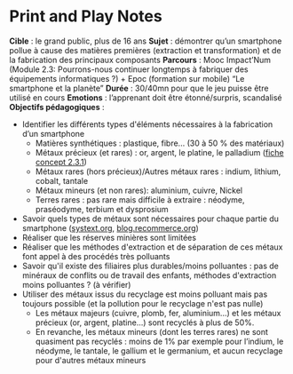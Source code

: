 Print and Play Notes
====================

**Cible** : le grand public, plus de 16 ans
**Sujet** : démontrer qu’un smartphone pollue à cause des matières premières (extraction et transformation) et de la fabrication des principaux composants
**Parcours** : Mooc Impact’Num (Module 2.3: Pourrons-nous continuer longtemps à fabriquer des équipements informatiques ?) + Epoc (formation sur mobile) “Le smartphone et la planète”
**Durée** : 30/40mn pour que le jeu puisse être utilisé en cours
**Emotions** : l’apprenant doit être étonné/surpris, scandalisé
**Objectifs pédagogiques** :
- Identifier les différents types d'éléments nécessaires à la fabrication d’un smartphone 
    - Matières synthétiques : plastique, fibre... (30 à 50 % des matériaux)
    - Métaux précieux (et rares) : or, argent, le platine, le palladium ([fiche concept 2.3.1](https://learninglab.gitlabpages.inria.fr/mooc-impacts-num/mooc-impacts-num-ressources/Partie2/FichesConcept/FC2.3.1-QuelsMinerauxPourUnSmartphone-MoocImpactNum.html?lang=fr))
    - Métaux rares (hors précieux)/Autres métaux rares : indium,  lithium, cobalt, tantale
    - Métaux mineurs (et non rares): aluminium, cuivre, Nickel
    - Terres rares : pas rare mais difficile à extraire : néodyme, praséodyme, terbium et dysprosium
- Savoir quels types de métaux sont nécessaires pour chaque partie du smartphone ([systext.org](https://www.systext.org/sites/all/animationreveal/mtxsmp/#/1), [blog.recommerce.org](https://blog.recommerce.com/green-circle/reconditionne/composants/))
- Réaliser que les réserves minières sont limitées
- Réaliser que les méthodes d'extraction et de séparation de ces métaux font appel à des procédés très polluants
- Savoir qu'il existe des filiaires plus durables/moins polluantes : pas de minéraux de conflits ou de travail des enfants, méthodes d'extraction moins polluantes ? (à vérifier)
- Utiliser des métaux issus du recyclage est moins polluant mais pas toujours possible (et la pollution pour le recyclage n'est pas nulle)
    - Les métaux majeurs (cuivre, plomb, fer, aluminium...) et les métaux précieux (or, argent, platine...) sont recyclés à plus de 50%. 
    - En revanche, les métaux mineurs (dont les terres rares) ne sont quasiment pas recyclés : moins de 1% par exemple pour l’indium, le néodyme, le tantale, le gallium et le germanium, et aucun recyclage pour d'autres métaux mineurs
